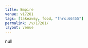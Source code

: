 ```yaml
---
title: Empire
venue: v17281
tags: [takeaway, food, "fhrs:66455"]
permalink: /v/17281/
layout: venue
---
```

null